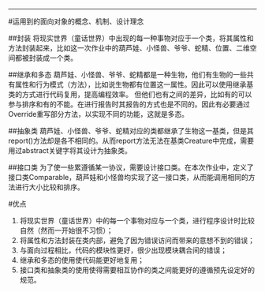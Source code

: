 ---
#运用到的面向对象的概念、机制、设计理念

##封装
  将现实世界（童话世界）中出现的每一种事物对应于一个类，将其属性和方法封装起来，比如这一次作业中的葫芦娃、小怪兽、爷爷、蛇精、位置、二维空间都被封装成一个类。

##继承和多态
   葫芦娃、小怪兽、爷爷、蛇精都是一种生物，他们有生物的一些共有属性和行为模式（方法），比如说生物都有位置这一属性。因此可以使用继承基类的方式进行代码复用，提高编程效率。
   但他们也有之间的差异，比如有的可以参与排序和有的不能。在进行报告时其报告的方式也是不同的。因此有必要通过Override重写部分方法，以实现不同的功能，这就是多态。
     
##抽象类
  葫芦娃、小怪兽、爷爷、蛇精对应的类都继承了生物这一基类，但是其report()方法却是各不相同的。从而report方法无法在基类Creature中完成，需要用过abstract关键字将其设计为抽象类。

##接口类
  为了使一些累遵循某一协议，需要设计接口类。在本次作业中，定义了接口类Comparable，葫芦娃和小怪兽均实现了这一接口类，从而能调用相同的方法进行大小比较和排序。

#优点
1. 将现实世界（童话世界）中的每一个事物对应与一个类，进行程序设计时比较自然（然而一开始很不习惯）；
2. 将属性和方法封装在类内部，避免了因为错误访问而带来的意想不到的错误；
3. 与面向过程相比，代码的模块性更好，很少出现模块耦合间的错误；
4. 继承和多态的使用使代码能更好地复用；
5. 接口类和抽象类的使用使得需要相互协作的类之间能更好的遵循预先设定好的规范。
